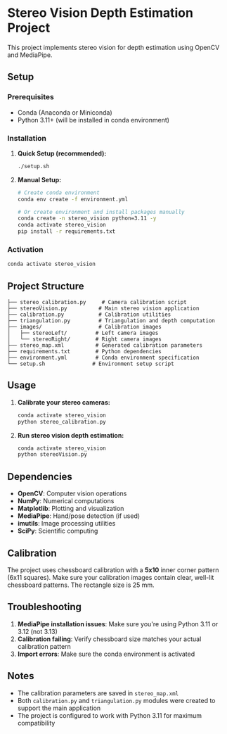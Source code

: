 # Stereo Vision Depth Estimation Project

This project implements stereo vision for depth estimation using OpenCV and MediaPipe.

## Setup

### Prerequisites
- Conda (Anaconda or Miniconda)
- Python 3.11+ (will be installed in conda environment)

### Installation

1. **Quick Setup (recommended):**
   ```bash
   ./setup.sh
   ```

2. **Manual Setup:**
   ```bash
   # Create conda environment
   conda env create -f environment.yml
   
   # Or create environment and install packages manually
   conda create -n stereo_vision python=3.11 -y
   conda activate stereo_vision
   pip install -r requirements.txt
   ```

### Activation
```bash
conda activate stereo_vision
```

## Project Structure

```
├── stereo_calibration.py     # Camera calibration script
├── stereoVision.py          # Main stereo vision application
├── calibration.py           # Calibration utilities
├── triangulation.py         # Triangulation and depth computation
├── images/                  # Calibration images
│   ├── stereoLeft/         # Left camera images
│   └── stereoRight/        # Right camera images
├── stereo_map.xml          # Generated calibration parameters
├── requirements.txt        # Python dependencies
├── environment.yml         # Conda environment specification
└── setup.sh               # Environment setup script
```

## Usage

1. **Calibrate your stereo cameras:**
   ```bash
   conda activate stereo_vision
   python stereo_calibration.py
   ```

2. **Run stereo vision depth estimation:**
   ```bash
   conda activate stereo_vision
   python stereoVision.py
   ```

## Dependencies

- **OpenCV**: Computer vision operations
- **NumPy**: Numerical computations
- **Matplotlib**: Plotting and visualization
- **MediaPipe**: Hand/pose detection (if used)
- **imutils**: Image processing utilities
- **SciPy**: Scientific computing

## Calibration

The project uses chessboard calibration with a **5x10** inner corner pattern (6x11 squares). Make sure your calibration images contain clear, well-lit chessboard patterns. The rectangle size is 25 mm.

## Troubleshooting

1. **MediaPipe installation issues**: Make sure you're using Python 3.11 or 3.12 (not 3.13)
2. **Calibration failing**: Verify chessboard size matches your actual calibration pattern
3. **Import errors**: Make sure the conda environment is activated

## Notes

- The calibration parameters are saved in `stereo_map.xml`
- Both `calibration.py` and `triangulation.py` modules were created to support the main application
- The project is configured to work with Python 3.11 for maximum compatibility
